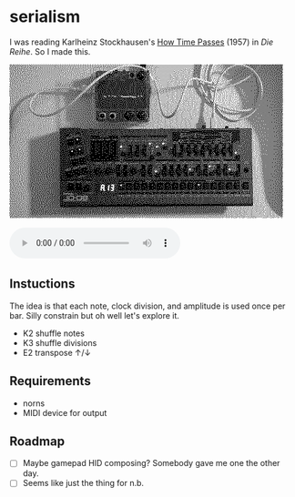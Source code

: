 # serialism

I was reading Karlheinz Stockhausen's [How Time Passes](https://sites.evergreen.edu/thewordintheear-fall/wp-content/uploads/sites/316/2014/09/HowTimePasses.pdf) (1957) in *Die Reihe*. So I made this.

![](a-serialism.gif)

![](a-serialism.mp3)

## Instuctions

The idea is that each note, clock division, and amplitude is used once per bar. Silly constrain but oh well let's explore it.

- K2 shuffle notes
- K3 shuffle divisions
- E2 transpose ↑/↓

## Requirements

- norns
- MIDI device for output

## Roadmap

- [ ] Maybe gamepad HID composing? Somebody gave me one the other day.
- [ ] Seems like just the thing for n.b.
